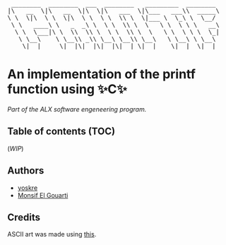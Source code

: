 <pre>
 ________  ________  ___  ________   _________  ________
|\   __  \|\   __  \|\  \|\   ___  \|\___   ___\\  _____\
\ \  \|\  \ \  \|\  \ \  \ \  \\ \  \|___ \  \_\ \  \__/
 \ \   ____\ \   _  _\ \  \ \  \\ \  \   \ \  \ \ \   __\
  \ \  \___|\ \  \\  \\ \  \ \  \\ \  \   \ \  \ \ \  \_|
   \ \__\    \ \__\\ _\\ \__\ \__\\ \__\   \ \__\ \ \__\
    \|__|     \|__|\|__|\|__|\|__| \|__|    \|__|  \|__|
</pre>

# An implementation of the printf function using ✨**C**✨
*Part of the ALX software engeneering program.*
## Table of contents (TOC)
(*WIP*)
## Authors
- [yoskre](https://github.com/yoskre)
- [Monsif El Gouarti](https://github.com/Monsifelgouarti)
## Credits
ASCII art was made using [this](https://ascii.co.uk).
